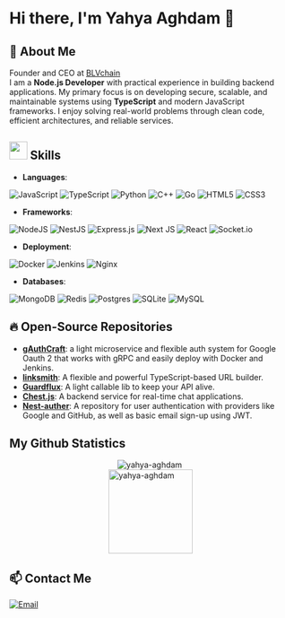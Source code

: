# Hi there, I'm Yahya Aghdam 👋

## 🚀 About Me
Founder and CEO at [BLVchain](https://github.com/blvchain)
<br/>
I am a **Node.js Developer** with practical experience in building backend applications. My primary focus is on developing secure, scalable, and maintainable systems using **TypeScript** and modern JavaScript frameworks. I enjoy solving real-world problems through clean code, efficient architectures, and reliable services.

<h2> 
  <img src = "https://media2.giphy.com/media/QssGEmpkyEOhBCb7e1/giphy.gif?cid=ecf05e47a0n3gi1bfqntqmob8g9aid1oyj2wr3ds3mg700bl&rid=giphy.gif" width = 32px>
  Skills
</h2>

- **Languages**:

![JavaScript](https://img.shields.io/badge/javascript-%23323330.svg?style=for-the-badge&logo=javascript&logoColor=%23F7DF1E)
![TypeScript](https://img.shields.io/badge/typescript-%23007ACC.svg?style=for-the-badge&logo=typescript&logoColor=white)
![Python](https://img.shields.io/badge/python-3670A0?style=for-the-badge&logo=python&logoColor=ffdd54)
![C++](https://img.shields.io/badge/c++-%2300599C.svg?style=for-the-badge&logo=c%2B%2B&logoColor=white)
![Go](https://img.shields.io/badge/go-%2300ADD8.svg?style=for-the-badge&logo=go&logoColor=white)
![HTML5](https://img.shields.io/badge/html5-%23E34F26.svg?style=for-the-badge&logo=html5&logoColor=white)
![CSS3](https://img.shields.io/badge/css3-%231572B6.svg?style=for-the-badge&logo=css3&logoColor=white)

- **Frameworks**:  

![NodeJS](https://img.shields.io/badge/node.js-6DA55F?style=for-the-badge&logo=node.js&logoColor=white)
![NestJS](https://img.shields.io/badge/nestjs-%23E0234E.svg?style=for-the-badge&logo=nestjs&logoColor=white)
![Express.js](https://img.shields.io/badge/express.js-%23404d59.svg?style=for-the-badge&logo=express&logoColor=%2361DAFB)
![Next JS](https://img.shields.io/badge/Next-black?style=for-the-badge&logo=next.js&logoColor=white)
![React](https://img.shields.io/badge/react-%2320232a.svg?style=for-the-badge&logo=react&logoColor=%2361DAFB)
![Socket.io](https://img.shields.io/badge/Socket.io-black?style=for-the-badge&logo=socket.io&badgeColor=010101)

- **Deployment**:

![Docker](https://img.shields.io/badge/docker-%230db7ed.svg?style=for-the-badge&logo=docker&logoColor=white)
![Jenkins](https://img.shields.io/badge/jenkins-%232C5263.svg?style=for-the-badge&logo=jenkins&logoColor=white)
![Nginx](https://img.shields.io/badge/nginx-%23009639.svg?style=for-the-badge&logo=nginx&logoColor=white)

- **Databases**:

![MongoDB](https://img.shields.io/badge/MongoDB-%234ea94b.svg?style=for-the-badge&logo=mongodb&logoColor=white)
![Redis](https://img.shields.io/badge/redis-%23DD0031.svg?style=for-the-badge&logo=redis&logoColor=white)
![Postgres](https://img.shields.io/badge/postgres-%23316192.svg?style=for-the-badge&logo=postgresql&logoColor=white)
![SQLite](https://img.shields.io/badge/sqlite-%2307405e.svg?style=for-the-badge&logo=sqlite&logoColor=white)
![MySQL](https://img.shields.io/badge/mysql-4479A1.svg?style=for-the-badge&logo=mysql&logoColor=white)

## 🔥 Open-Source Repositories

- **[gAuthCraft](https://github.com/yahya-aghdam/gAuthCraft)**: a light microservice and flexible auth system for Google Oauth 2 that works with gRPC and easily deploy with Docker and Jenkins.
- **[linksmith](https://github.com/Yahya-Aghdam/linksmith)**: A flexible and powerful TypeScript-based URL builder.
- **[Guardflux](https://github.com/Yahya-Aghdam/guardflux)**: A light callable lib to keep your API alive.
- **[Chest.js](https://github.com/yahya-aghdam/Chest.js)**: A backend service for real-time chat applications.
- **[Nest-auther](https://github.com/Yahya-Aghdam/Nest-auther)**: A repository for user authentication with providers like Google and GitHub, as well as basic email sign-up using JWT.

## My Github Statistics

<div style="flex-direction: column; display: flex; align-items: center;">
  <div>
    <img align="left" src="https://github-readme-stats.vercel.app/api/top-langs?username=yahya-aghdam&show_icons=true&theme=algolia&locale=en&layout=compact" alt="yahya-aghdam" />
  </div>
  <div>
    <img height="150em" src="https://github-readme-stats-eight-theta.vercel.app/api?username=yahya-aghdam&show_icons=true&theme=algolia&include_all_commits=true&count_private=true" alt="yahya-aghdam" />
  </div>
</div>

## 📫 Contact Me

[![Email](https://img.shields.io/badge/Gmail-D14836?style=for-the-badge&logo=gmail&logoColor=white)](mailto:yahyaaghdam.ir@gmail.com)
